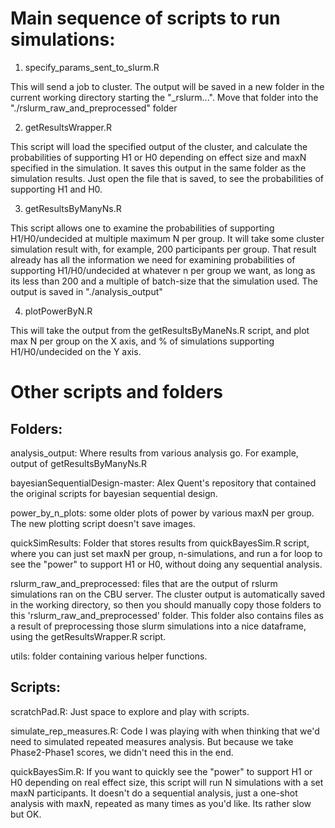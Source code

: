 # Main sequence of scripts to run simulations:

1. specify_params_sent_to_slurm.R

This will send a job to cluster. The output will be saved in a new folder in the current working directory starting the "_rslurm...". Move that folder into the "./rslurm_raw_and_preprocessed" folder

2. getResultsWrapper.R

This script will load the specified output of the cluster, and calculate the probabilities of supporting H1 or H0 depending on effect size and maxN specified in the simulation. It saves this output in the same folder as the simulation results. Just open the file that is saved, to see the probabilities of supporting H1 and H0.

3. getResultsByManyNs.R

This script allows one to examine the probabilities of supporting H1/H0/undecided at multiple maximum N per group. It will take some cluster simulation result with, for example, 200 participants per group. That result already has all the information we need for examining probabilities of supporting H1/H0/undecided at whatever n per group we want, as long as its less than 200 and a multiple of batch-size that the simulation used. The output is saved in "./analysis_output"

4. plotPowerByN.R

This will take the output from the getResultsByManeNs.R script, and plot max N per group on the X axis, and % of simulations supporting H1/H0/undecided on the Y axis.

# Other scripts and folders

## Folders:

analysis_output:
Where results from various analysis go. For example, output of getResultsByManyNs.R

bayesianSequentialDesign-master:
Alex Quent's repository that contained the original scripts for bayesian sequential design.

power_by_n_plots: some older plots of power by various maxN per group. The new plotting script doesn't save images.

quickSimResults:
Folder that stores results from quickBayesSim.R script, where you can just set maxN per group, n-simulations, and run a for loop to see the "power" to support H1 or H0, without doing any sequential analysis.

rslurm_raw_and_preprocessed:
files that are the output of rslurm simulations ran on the CBU server. The cluster output is automatically saved in the working directory, so then you should manually copy those folders to this 'rslurm_raw_and_preprocessed' folder. This folder also contains files as a result of preprocessing those slurm simulations into a nice dataframe, using the getResultsWrapper.R script.

utils:
folder containing various helper functions.

## Scripts:

scratchPad.R:
Just space to explore and play with scripts.

simulate_rep_measures.R:
Code I was playing with when thinking that we'd need to simulated repeated measures analysis. But because we take Phase2-Phase1 scores, we didn't need this in the end.

quickBayesSim.R:
If you want to quickly see the "power" to support H1 or H0 depending on real effect size, this script will run N simulations with a set maxN participants. It doesn't do a sequential analysis, just a one-shot analysis with maxN, repeated as many times as you'd like. Its rather slow but OK.

